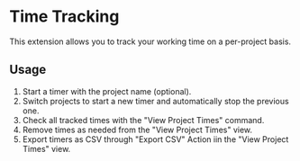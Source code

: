 # Time Tracking

This extension allows you to track your working time on a per-project basis.

## Usage

1. Start a timer with the project name (optional).
2. Switch projects to start a new timer and automatically stop the previous one.
3. Check all tracked times with the "View Project Times" command.
4. Remove times as needed from the "View Project Times" view.
5. Export timers as CSV through "Export CSV" Action iin the "View Project Times" view.